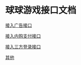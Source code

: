 # 球球游戏接口文档

[接入广告接口](jie-ru-guang-gao-jie-kou.md)

[接入内购支付接口](jie-ru-nei-gou-zhi-fu-jie-kou.md)

[接入三方登录接口](jie-ru-san-fang-deng-lu-jie-kou.md)

[其他](qi-ta.md)

